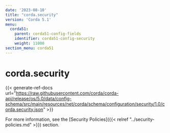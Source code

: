 ```yaml
---
date: '2023-08-10'
title: "corda.security"
version: 'Corda 5.1'
menu:
  corda51:
    parent: corda51-config-fields
    identifier: corda51-config-security
    weight: 11000
section_menu: corda51
---
```

# corda.security
{{< generate-ref-docs url="https://raw.githubusercontent.com/corda/corda-api/release/os/5.0/data/config-schema/src/main/resources/net/corda/schema/configuration/security/1.0/corda.security.json" >}}

For more information, see the [Security Policies]({{< relref "../security-policies.md" >}}) section.